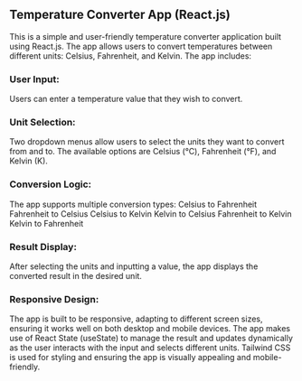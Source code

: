  <h2>Temperature Converter App (React.js)</h2>

This is a simple and user-friendly temperature converter application built using React.js. The app allows users to convert temperatures between different units: Celsius, Fahrenheit, and Kelvin. The app includes:

<h3> User Input: </h3> Users can enter a temperature value that they wish to convert. 
<h3> Unit Selection: </h3> Two dropdown menus allow users to select the units they want to convert from and to. The available options are Celsius (°C), Fahrenheit (°F), and Kelvin (K).
 <h3> Conversion Logic: </h3> The app supports multiple conversion types:
Celsius to Fahrenheit
Fahrenheit to Celsius
Celsius to Kelvin
Kelvin to Celsius
Fahrenheit to Kelvin
Kelvin to Fahrenheit
 <h3> Result Display: </h3>  After selecting the units and inputting a value, the app displays the converted result in the desired unit.
<h3> Responsive Design: </h3> The app is built to be responsive, adapting to different screen sizes, ensuring it works well on both desktop and mobile devices.
The app makes use of React State (useState) to manage the result and updates dynamically as the user interacts with the input and selects different units. Tailwind CSS is used for styling and ensuring the app is visually appealing and mobile-friendly.

